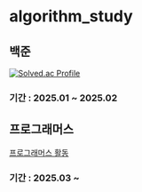 # algorithm_study

## 백준
[![Solved.ac Profile](http://mazassumnida.wtf/api/v2/generate_badge?boj=sonsn9820)](https://solved.ac/profile/sonsn9820)
### 기간 : 2025.01 ~ 2025.02

## 프로그래머스
[프로그래머스 활동](https://programmers.co.kr/users/challenge-activity)
### 기간 : 2025.03 ~ 
